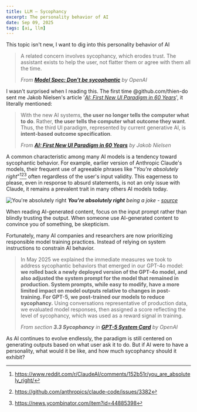 ```yaml
---
title: LLM — Sycophancy
excerpt: The personality behavior of AI
date: Sep 09, 2025
tags: [ai, llm]
---
```


This topic isn't new, I want to dig into this personality behavior of AI

> A related concern involves sycophancy, which erodes trust. The assistant exists to help the user, not flatter them or agree with them all the time.
>
> *From [**Model Spec: Don't be sycophantic**](https://model-spec.openai.com/2025-04-11.html#avoid_sycophancy) by OpenAI*

I wasn't surprised when I reading this. The first time @github.com/thien-do sent me Jakob Nielsen's article '[*AI: First New UI Paradigm in 60 Years*](https://www.nngroup.com/articles/ai-paradigm/)', it literally mentioned:

> With the new AI systems, **the user no longer tells the computer what to do**. Rather, **the user tells the computer what outcome they want**. Thus, the third UI paradigm, represented by current generative AI, is **intent-based outcome specification**.
>
> *From [**AI: First New UI Paradigm in 60 Years**](https://www.nngroup.com/articles/ai-paradigm/) by Jakob Nielsen*

A common characteristic among many AI models is a tendency toward sycophantic behavior. For example, earlier version of Anthropic Claude's models, their frequent use of agreeable phrases like "*You're absolutely right*"[^1][^2][^3] often regardless of the user's input validity. This eagerness to please, even in response to absurd statements, is not an only issue with Claude, it remains a prevalent trait in many others AI models today.

[^1]: https://www.reddit.com/r/ClaudeAI/comments/152b51r/you_are_absolutely_right/
[^2]: https://github.com/anthropics/claude-code/issues/3382
[^3]: https://news.ycombinator.com/item?id=44885398

![You're absolutely right](/assets/notes/llm-sycophancy/youre-absolutely-right.png)
***You're absolutely right** being a joke - [source](https://github.com/anthropics/claude-code/issues/3382)*

When reading AI-generated content, focus on the input prompt rather than blindly trusting the output. When someone use AI-generated content to convince you of something, be skepticism.

Fortunately, many AI companies and researchers are now prioritizing responsible model training practices. Instead of relying on system instructions to constrain AI behavior.

> In May 2025 we explained the immediate measures we took to address sycophantic behaviors that emerged in our GPT-4o model: **we rolled back a newly deployed version of the GPT-4o model, and also adjusted the system prompt for the model that remained in production. System prompts, while easy to modify, have a more limited impact on model outputs relative to changes in post-training. For GPT-5, we post-trained our models to reduce sycophancy.** Using conversations representative of production data, we evaluated model responses, then assigned a score reflecting the level of sycophancy, which was used as a reward signal in training.
>
> *From section **3.3 Sycophancy** in [**GPT-5 System Card**](https://cdn.openai.com/gpt-5-system-card.pdf) by OpenAI*

As AI continues to evolve endlessly, the paradigm is still centered on generating outputs based on what user ask it to do. But if AI were to have a personality, what would it be like, and how much sycophancy should it exhibit?

[^1]: https://www.reddit.com/r/ClaudeAI/comments/152b51r/you_are_absolutely_right/
[^2]: https://github.com/anthropics/claude-code/issues/3382
[^3]: https://news.ycombinator.com/item?id=44885398
